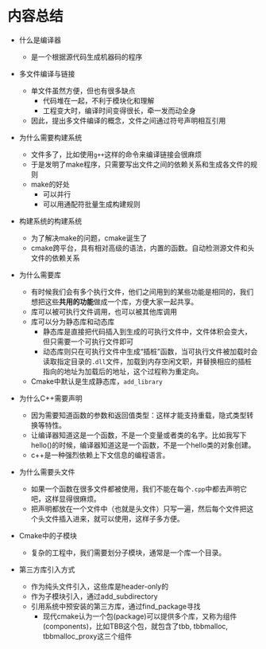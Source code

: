 # 内容总结

+ 什么是编译器
  + 是一个根据源代码生成机器码的程序
+ 多文件编译与链接
  + 单文件虽然方便，但也有很多缺点
    + 代码堆在一起，不利于模块化和理解
    + 工程变大时，编译时间变得很长，牵一发而动全身
  + 因此，提出多文件编译的概念，文件之间通过符号声明相互引用
+ 为什么需要构建系统
  + 文件多了，比如使用`g++`这样的命令来编译链接会很麻烦
  + 于是发明了make程序，只需要写出文件之间的依赖关系和生成各文件的规则
  + make的好处
    + 可以并行
    + 可以用通配符批量生成构建规则
+ 构建系统的构建系统
  + 为了解决make的问题，cmake诞生了
  + cmake跨平台，具有相对高级的语法，内置的函数。自动检测源文件和头文件的依赖关系

+ 为什么需要库
  + 有时候我们会有多个执行文件，他们之间用到的某些功能是相同的，我们想把这些**共用的功能**做成一个库，方便大家一起共享。
  + 库可以被可执行文件调用，也可以被其他库调用
  + 库可以分为静态库和动态库
    + 静态库是直接把代码插入到生成的可执行文件中，文件体积会变大，但只需要一个可执行文件即可
    + 动态库则只在可执行文件中生成“插桩”函数，当可执行文件被加载时会读取指定目录的`.dll`文件，加载到内存空闲文职，并替换相应的插桩指向的地址为加载后的地址，这个过程称为重定向。
  + Cmake中默认是生成静态库，`add_library`
+ 为什么C++需要声明
  + 因为需要知道函数的参数和返回值类型：这样才能支持重载，隐式类型转换等特性。
  + 让编译器知道这是一个函数，不是一个变量或者类的名字。比如我写下hello()的时候，编译器知道这是一个函数，不是一个hello类的对象创建。
  + c++是一种强烈依赖上下文信息的编程语言。
+ 为什么需要头文件
  + 如果一个函数在很多文件都被使用，我们不能在每个`.cpp`中都去声明它吧，这样显得很麻烦。
  + 把声明都放在一个文件中（也就是头文件）只写一遍，然后每个文件把这个头文件插入进来，就可以使用，这样子多方便。
+ Cmake中的子模块
  + 复杂的工程中，我们需要划分子模块，通常是一个库一个目录。
+ 第三方库引入方式
  + 作为纯头文件引入，这些库是header-only的
  + 作为子模块引入，通过add_subdirectory
  + 引用系统中预安装的第三方库，通过find_package寻找
    + 现代cmake认为一个包(package)可以提供多个库，又称为组件(components)，比如TBB这个包，就包含了tbb, tbbmalloc, tbbmalloc_proxy这三个组件

